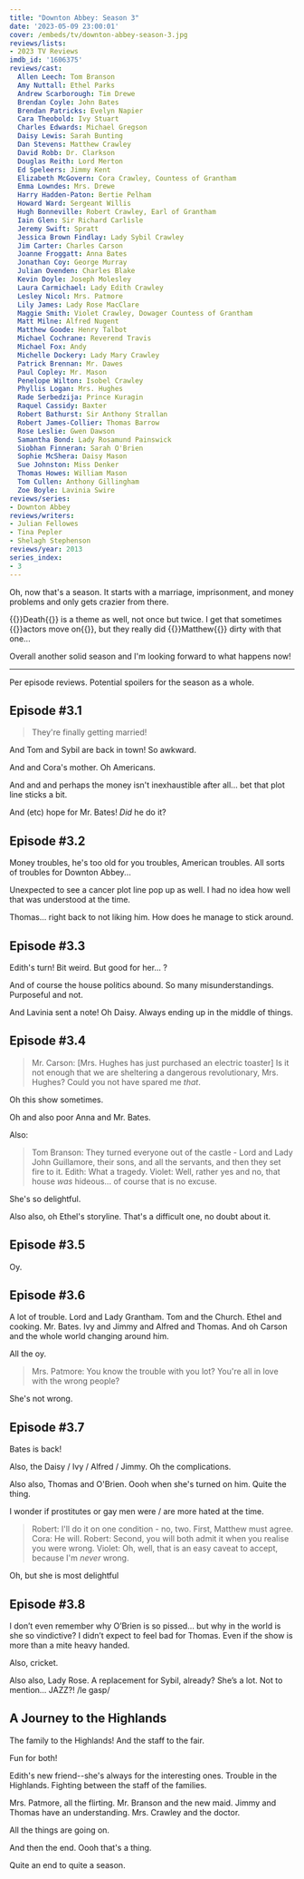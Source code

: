 ```yaml
---
title: "Downton Abbey: Season 3"
date: '2023-05-09 23:00:01'
cover: /embeds/tv/downton-abbey-season-3.jpg
reviews/lists:
- 2023 TV Reviews
imdb_id: '1606375'
reviews/cast:
  Allen Leech: Tom Branson
  Amy Nuttall: Ethel Parks
  Andrew Scarborough: Tim Drewe
  Brendan Coyle: John Bates
  Brendan Patricks: Evelyn Napier
  Cara Theobold: Ivy Stuart
  Charles Edwards: Michael Gregson
  Daisy Lewis: Sarah Bunting
  Dan Stevens: Matthew Crawley
  David Robb: Dr. Clarkson
  Douglas Reith: Lord Merton
  Ed Speleers: Jimmy Kent
  Elizabeth McGovern: Cora Crawley, Countess of Grantham
  Emma Lowndes: Mrs. Drewe
  Harry Hadden-Paton: Bertie Pelham
  Howard Ward: Sergeant Willis
  Hugh Bonneville: Robert Crawley, Earl of Grantham
  Iain Glen: Sir Richard Carlisle
  Jeremy Swift: Spratt
  Jessica Brown Findlay: Lady Sybil Crawley
  Jim Carter: Charles Carson
  Joanne Froggatt: Anna Bates
  Jonathan Coy: George Murray
  Julian Ovenden: Charles Blake
  Kevin Doyle: Joseph Molesley
  Laura Carmichael: Lady Edith Crawley
  Lesley Nicol: Mrs. Patmore
  Lily James: Lady Rose MacClare
  Maggie Smith: Violet Crawley, Dowager Countess of Grantham
  Matt Milne: Alfred Nugent
  Matthew Goode: Henry Talbot
  Michael Cochrane: Reverend Travis
  Michael Fox: Andy
  Michelle Dockery: Lady Mary Crawley
  Patrick Brennan: Mr. Dawes
  Paul Copley: Mr. Mason
  Penelope Wilton: Isobel Crawley
  Phyllis Logan: Mrs. Hughes
  Rade Serbedzija: Prince Kuragin
  Raquel Cassidy: Baxter
  Robert Bathurst: Sir Anthony Strallan
  Robert James-Collier: Thomas Barrow
  Rose Leslie: Gwen Dawson
  Samantha Bond: Lady Rosamund Painswick
  Siobhan Finneran: Sarah O'Brien
  Sophie McShera: Daisy Mason
  Sue Johnston: Miss Denker
  Thomas Howes: William Mason
  Tom Cullen: Anthony Gillingham
  Zoe Boyle: Lavinia Swire
reviews/series:
- Downton Abbey
reviews/writers:
- Julian Fellowes
- Tina Pepler
- Shelagh Stephenson
reviews/year: 2013
series_index:
- 3
---
```

Oh, now that's a season. It starts with a marriage, imprisonment, and money problems and only gets crazier from there. 

{{<spoiler>}}Death{{</spoiler>}} is a theme as well, not once but twice. I get that sometimes {{<spoiler>}}actors move on{{</spoiler>}}, but they really did {{<spoiler>}}Matthew{{</spoiler>}} dirty with that one...

Overall another solid season and I'm looking forward to what happens now!

- - - -

Per episode reviews. Potential spoilers for the season as a whole. 

## Episode #3.1

> They're finally getting married!

And Tom and Sybil are back in town! So awkward. 

And and Cora's mother. Oh Americans. 

And and and perhaps the money isn't inexhaustible after all... bet that plot line sticks a bit. 

And (etc) hope for Mr. Bates! *Did* he do it?

## Episode #3.2

Money troubles, he's too old for you troubles, American troubles. All sorts of troubles for Downton Abbey...

Unexpected to see a cancer plot line pop up as well. I had no idea how well that was understood at the time. 

Thomas... right  back to not liking him. How does he manage to stick around. 

## Episode #3.3

Edith's turn! Bit weird. But good for her... ? 

And of course the house politics abound. So many misunderstandings. Purposeful and not. 

And Lavinia sent a note! Oh Daisy. Always ending up in the middle of things. 

## Episode #3.4 

> Mr. Carson: [Mrs. Hughes has just purchased an electric toaster] Is it not enough that we are sheltering a dangerous revolutionary, Mrs. Hughes? Could you not have spared me *that*. 

Oh this show sometimes. 

Oh and also poor Anna and Mr. Bates. 

Also:

> Tom Branson: They turned everyone out of the castle - Lord and Lady John Guillamore, their sons, and all the servants, and then they set fire to it.
> Edith: What a tragedy.
> Violet: Well, rather yes and no, that house *was* hideous... of course that is no excuse.

She's so delightful. 

Also also, oh Ethel's storyline. That's a difficult one, no doubt about it. 

## Episode #3.5

Oy. 

## Episode #3.6

A lot of trouble. Lord and Lady Grantham. Tom and the Church. Ethel and cooking. Mr. Bates. Ivy and Jimmy and Alfred and Thomas. And oh Carson and the whole world changing around him. 

All the oy. 

> Mrs. Patmore: You know the trouble with you lot? You're all in love with the wrong people? 

She's not wrong. 

## Episode #3.7

Bates is back!

Also, the Daisy / Ivy / Alfred / Jimmy. Oh the complications. 

Also also, Thomas and O'Brien. Oooh when she's turned on him. Quite the thing. 

I wonder if prostitutes or gay men were / are more hated at the time. 

> Robert: I'll do it on one condition - no, two. First, Matthew must agree.
> Cora: He will.
> Robert: Second, you will both admit it when you realise you were wrong.
> Violet: Oh, well, that is an easy caveat to accept, because I'm *never* wrong.

Oh, but she is most delightful

## Episode #3.8

I don’t even remember why O’Brien is so pissed… but why in the world is she so vindictive? I didn’t expect to feel bad for Thomas. Even if the show is more than a mite heavy handed. 

Also, cricket. 

Also also, Lady Rose. A replacement for Sybil, already? She’s a lot. Not to mention… JAZZ?! /le gasp/

## A Journey to the Highlands

The family to the Highlands! And the staff to the fair. 

Fun for both! 

Edith's new friend--she's always for the interesting ones. Trouble in the Highlands. Fighting between the staff of the families. 

Mrs. Patmore, all the flirting. Mr. Branson and the new maid. Jimmy and Thomas have an understanding. Mrs. Crawley and the doctor. 

All the things are going on. 

And then the end. Oooh that's a thing. 

Quite an end to quite a season. 